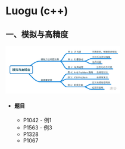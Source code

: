 # Luogu (c++)



## 一、模拟与高精度

<img src=".assets/%E6%A8%A1%E6%8B%9F%E4%B8%8E%E9%AB%98%E7%B2%BE%E5%BA%A6.png" style="zoom:30%;" />

- #### 题目

  - P1042 - 例1
  - P1563 - 例3
  - P1328 
  - P1067